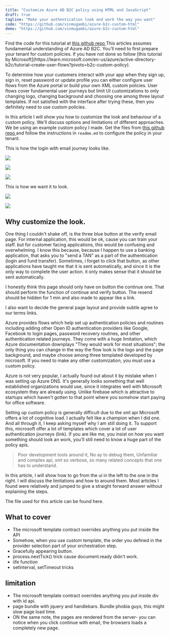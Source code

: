 ```yaml
---
title: "Customize Azure AD B2C policy using HTML and JavaScript"
draft: true
tagline: "Make your authentication look and work the way you want"
code: "https://github.com/vinmugambi/azure-b2c-custom-html"
demo: "https://github.com/vinmugambi/azure-b2c-custom-html"
---
```


<notice>
Find the code for this tutorial at <a href="https://github.com/vinmugambi/azure-b2c-custom-html"> this github repo </a>
</notice>

<notice>
 This articles assumes fundamental understanding of Azure AD B2C. You'll need to first prepare your tenant for custom policies. If you have not done so follow [this tutorial by Microsoft](https://learn.microsoft.com/en-us/azure/active-directory-b2c/tutorial-create-user-flows?pivots=b2c-custom-policy).
</notice>

To determine how your customers interact with your app when they sign up, sign in, reset password or update profile you can either configure user flows from the Azure portal or build your own XML custom policies. User flows cover fundamental user journeys but limit UI customizations to only changing logo, changing background and choosing one among three layout templates. If not satisfied with the interface after trying these, then you definitely need to use custom policies.

In this article I will show you how to customize the look and behaviour of a custom policy. We'll discuss options and limitations of different approaches. We be using an example custom policy I made. Get the files from <a href="https://github.com/vinmugambi/azure-b2c-custom-html"> this github repo </a> and follow the instructions in `readme.md` to configure the policy in your tenant.

This is how the login with email journey looks like.

<div class="flex">

<div>

![](https://storage.googleapis.com/azureb2c/blue-step-1.png)

</div>
<div>

![](https://storage.googleapis.com/azureb2c/blue-step-2.png)

</div>
<div>

![](https://storage.googleapis.com/azureb2c/blue-step-3.png)

</div>

</div>

This is how we want it to look.

<div class="flex">

<div>

![](https://storage.googleapis.com/azureb2c/custom-verify.png)

</div>
<div>

![](https://storage.googleapis.com/azureb2c/custom-login.png)

</div>
</div>


## Why customize the look.

One thing I couldn't shake off, is the three blue button at the verify email page. For internal application, this would be ok, cause you can train your staff. but for customer facing applications, this would be confusing and overwhelming. I know this because, because I happen to use a banking application, that asks you to "send a TAN" as a part of the authentication (login and fund transfer). Sometimes, i forget to click that button, as other applications have taught me that it is sent automatically, and since it is the only way to complete the user action. it only makes sense that it should be sent automatically.

I honestly think this page should only have on button the continue one. That should perform the function of continue and verify button. The resend should be hidden for 1 min and also made to appear like a link.

I also want to decide the general page layout and provide subtle agree to our terms links.

Azure provides flows which help set up authentication policies and routines including adding other Open ID authentication providers like Google, Facebook to login pages, password recovery routines, and other authentication related journeys. They come with a huge limitation, which Azure documentation downplays "They would work for most situations"; the only thing you can change in the way the flow look is the logo and the page background, and maybe choose among three templated developed by microsoft. If you need to make any other customization, you must use a custom policy.

Azure is not very popular, I actually found out about it by mistake when I was setting up Azure DNS. It's generally looks something that well established organizations would use, since it integrates well with Microsoft ecosystem they are already using. Unlike firebase which is attractive to startups which haven't gotten to that point where you somehow start paying for office software.

Setting up custom policy is generally difficult due to the xml api Microsoft offers a lot of cognitive load. I actually felt like a champion when I did one. And all through it, I keep asking myself why I am still doing it. To support this, microsoft offer a lot of templates which cover a lot of user authentication journeys (link). If you are like me, you insist on how you want something should look an work, you'll still need to know a huge part of the policy apis.

> Poor development tools around it, No ay to debug them, Unfamiliar and complex api, xml so verbose, so many related concepts that one has to understand.

In this article, I will show how to go from the ui in the left to the one in the right. I will discuss the limitations and how to around them. Most articles I found were relatively and jumped to give a straight forward answer without explaining the steps.

The file used for this article can be found here.

## What to cover

- The microsoft template contract overrides anything you put inside the API
- Somehow, when you use custom template, the order you defined in the provider selection part of your orchestration step.
- Gracefully appearing button.
- process.nextTick() trick cause document.ready didn't work.
- iife function
- setInterval, setTimeout tricks

## limitation

- The microsoft template contract overrides anything you put inside div with id api.
- page bundle with jquery and handlebars. Bundle phobia guys, this might slow page load time.
- ON the same note, the pages are rendered from the server- you can notice when you click continue with email, the browsers loads a completely new page.
